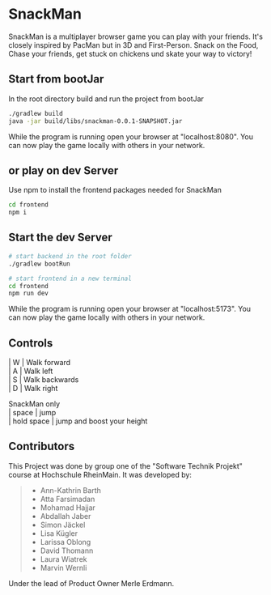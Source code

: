 # SnackMan

SnackMan is a multiplayer browser game you can play with your friends. It's closely inspired by PacMan but in 3D and First-Person. Snack on the Food, Chase your friends, get stuck on chickens und skate your way to victory!

## Start from bootJar
In the root directory build and run the project from bootJar

```bash
./gradlew build
java -jar build/libs/snackman-0.0.1-SNAPSHOT.jar
```

While the program is running open your browser at "localhost:8080".
You can now play the game locally with others in your network.

## or play on dev Server

Use npm to install the frontend packages needed for SnackMan

```bash
cd frontend
npm i
```

## Start the dev Server

```bash
# start backend in the root folder
./gradlew bootRun

# start frontend in a new terminal
cd frontend
npm run dev
```

While the program is running open your browser at "localhost:5173".
You can now play the game locally with others in your network.


## Controls
| W | Walk forward \
| A | Walk left \
| S | Walk backwards \
| D | Walk right 


SnackMan only \
| space | jump \
| hold space | jump and boost your height 


## Contributors
This Project was done by group one of the "Software Technik Projekt" course at Hochschule RheinMain.
It was developed by:
> - Ann-Kathrin Barth
> - Atta Farsimadan
> - Mohamad Hajjar
> - Abdallah Jaber 
> - Simon Jäckel
> - Lisa Kügler
> - Larissa Oblong
> - David Thomann
> - Laura Wiatrek
> - Marvin Wernli

Under the lead of Product Owner Merle Erdmann.
